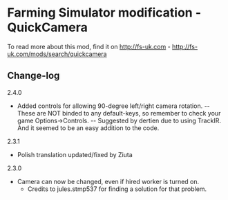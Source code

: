 Farming Simulator modification - QuickCamera
============================================

To read more about this mod, find it on http://fs-uk.com - http://fs-uk.com/mods/search/quickcamera


## Change-log

2.4.0
- Added controls for allowing 90-degree left/right camera rotation.
-- These are NOT binded to any default-keys, so remember to check your game Options->Controls.
-- Suggested by dertien due to using TrackIR. And it seemed to be an easy addition to the code.

2.3.1
- Polish translation updated/fixed by Ziuta

2.3.0
- Camera can now be changed, even if hired worker is turned on.
  - Credits to jules.stmp537 for finding a solution for that problem.
